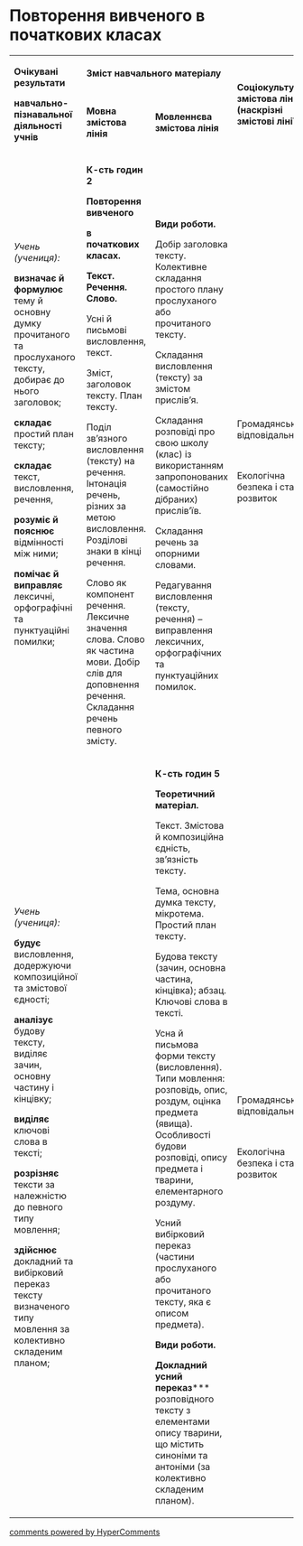 <div id="hypercomments_widget" class="js-hypercomments-widget invisible"></div>

# Повторення вивченого в початкових класах

<table>
<tbody>
<tr>
<td rowspan="2">
<p><strong>Очікувані результати</strong></p>
<p><strong>навчально-пізнавальної діяльності учнів </strong></p>
</td>
<td colspan="2">
<p><strong>Зміст навчального матеріалу </strong></p>
</td>
<td rowspan="2">
<p><strong>Соціокультурна змістова лінія (наскрізні змістові лінії)</strong></p>
</td>
<td rowspan="2">
<p><strong>Діяльнісна змістова лінія (компетентності)</strong></p>
</td>
</tr>
<tr>
<td>
<p><strong>Мовна змістова лінія</strong></p>
</td>
<td>
<p><strong>Мовленнєва змістова лінія</strong></p>
</td>
</tr>
<tr>
<td>
<p><em><span>Учень (учениця):</span></em></p>
<p><strong>визначає й формулює</strong><span> тему й основну думку прочитаного та прослуханого тексту, добирає до нього заголовок;</span></p>
<p><strong>складає</strong><span> простий план тексту; </span></p>
<p><strong>складає</strong><span> текст, висловлення, речення, </span></p>
<p><strong>розуміє й пояснює</strong><span> відмінності між ними;</span></p>
<p><strong>помічає й виправляє</strong><span> лексичні, орфографічні та пунктуаційні помилки;</span></p>
<br /><br /></td>
<td>
<p><strong>К-сть годин 2</strong></p>
<p><strong>Повторення вивченого </strong></p>
<p><strong>в початкових класах.</strong></p>
<p><strong>Текст. Речення. Слово.</strong></p>
<p><span>Усні й письмові висловлення, текст.</span></p>
<p><span>Зміст, заголовок тексту. План тексту.</span></p>
<p><span>Поділ зв&rsquo;язного висловлення (тексту) на речення. Інтонація речень, різних за метою висловлення. Розділові знаки в кінці речення.</span></p>
<p><span>Слово як компонент речення. Лексичне значення слова. Слово як частина мови. Добір слів для доповнення речення. Складання речень певного змісту.</span></p>
</td>
<td>
<p><strong>Види роботи.</strong></p>
<p><span>Добір заголовка тексту. Колективне складання простого плану прослуханого або прочитаного тексту.</span></p>
<p><span>Складання висловлення (тексту) за змістом прислів&rsquo;я.</span></p>
<p><span>Складання розповіді про свою школу (клас) із використанням запропонованих (самостійно дібраних) прислів&rsquo;їв.</span></p>
<p><span>Складання речень за опорними словами.</span></p>
<p><span>Редагування висловлення (тексту, речення) &ndash; виправлення лексичних, орфографічних та пунктуаційних помилок.</span></p>
</td>
<td><br />
<p><span>Громадянська відповідальність</span></p>
<br />
<p><span>Екологічна безпека і сталий розвиток</span></p>
</td>
<td><br />
<p><strong>ІКК </strong></p>
<br />
<p><strong>ЗКК</strong></p>
<br /><br />
<p><strong>СДМ</strong></p>
<br />
<p><strong>УВВЖ</strong></p>
<br />
<p><strong>СГК</strong></p>
<br /><br /><br /><br /></td>
</tr>
<tr>
<td>
<p><em><span>Учень (учениця):</span></em></p>
<p><strong>будує</strong><span> висловлення, додержуючи композиційної та змістової єдності;</span></p>
<p><strong>аналізує</strong><span> будову тексту, виділяє зачин, основну частину і кінцівку;</span></p>
<p><strong>виділяє </strong><span>ключові слова в тексті;</span></p>
<p><strong>розрізняє</strong><span> тексти за належністю до певного типу мовлення;</span></p>
<p><strong>здійснює</strong><span> докладний та вибірковий переказ тексту визначеного типу мовлення за колективно складеним планом;</span></p>
</td>
<td>&nbsp;</td>
<td>
<p><strong>К-сть годин 5</strong></p>
<p><strong>Теоретичний матеріал.</strong></p>
<p><span>Текст. Змістова й композиційна єдність, зв&rsquo;язність тексту. </span></p>
<p><span>Тема, основна думка тексту, мікротема. Простий план тексту. </span></p>
<p><span>Будова тексту (зачин, основна частина, кінцівка); абзац. Ключові слова в тексті. </span></p>
<p><span>Усна й письмова форми тексту (висловлення). Типи мовлення: розповідь, опис, роздум, оцінка предмета (явища). Особливості будови розповіді, опису предмета і тварини, елементарного роздуму.</span></p>
<p><span>Усний вибірковий переказ (частини прослуханого або прочитаного тексту, яка є описом предмета).</span></p>
<p><strong>Види роботи.</strong></p>
<p><strong>Докладний усний переказ</strong><span>*** розповідного тексту з елементами опису тварини, що містить синоніми та антоніми (за колективно складеним планом).</span></p>
</td>
<td>
<p><span>Громадянська відповідальність</span></p>
<br />
<p><span>Екологічна безпека і сталий розвиток</span></p>
</td>
<td>
<p><strong>ІКК </strong></p>
<br />
<p><strong>ЗКК</strong></p>
<br /><br />
<p><strong>СДМ</strong></p>
<br />
<p><strong>УВВЖ</strong></p>
<br />
<p><strong>СГК</strong></p>
<br /><br /></td>
</tr>
</tbody>
</table>

<div class="js-hypercomments-container">
<a href="http://hypercomments.com" class="hc-link" title="comments widget">comments powered by HyperComments</a>
</div>